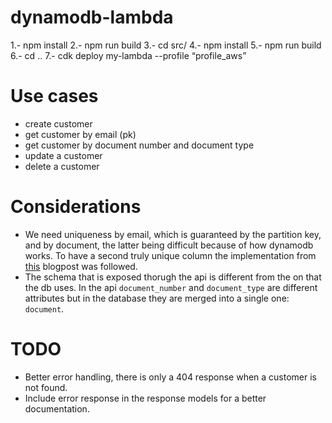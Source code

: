 # dynamodb-lambda

1.- npm install
2.- npm run build
3.- cd src/
4.- npm install
5.- npm run build
6.- cd ..
7.- cdk deploy my-lambda --profile “profile_aws”

# Use cases
- create customer
- get customer by email (pk)
- get customer by document number and document type
- update a customer
- delete a customer

# Considerations
- We need uniqueness by email, which is guaranteed by the partition key, and by document, the latter being difficult because of how dynamodb works. To have a second truly unique column the implementation from [this](https://aws.amazon.com/es/blogs/database/simulating-amazon-dynamodb-unique-constraints-using-transactions/) blogpost was followed.
- The schema that is exposed thorugh the api is different from the on that the db uses. In the api `document_number` and `document_type` are different attributes but in the database they are merged into a single one: `document`.

# TODO
- Better error handling, there is only a 404 response when a customer is not found.
- Include error response in the response models for a better documentation.
